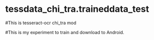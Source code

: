 # tessdata_chi_tra.traineddata_test

#This is tesseract-ocr chi_tra mod 

#This is my experiment to train and download to Android.


